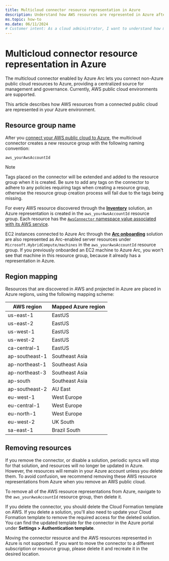 ```yaml
---
title: Multicloud connector resource representation in Azure
description: Understand how AWS resources are represented in Azure after they're added through the multicloud connector enabled by Azure Arc.
ms.topic: how-to
ms.date: 06/11/2024
# Customer intent: As a cloud administrator, I want to understand how my connected AWS resources are represented in Azure, so that I can efficiently manage and govern all my cloud resources from a centralized platform.
---
```


# Multicloud connector resource representation in Azure

The multicloud connector enabled by Azure Arc lets you connect non-Azure public cloud resources to Azure, providing a centralized source for management and governance. Currently, AWS public cloud environments are supported.

This article describes how AWS resources from a connected public cloud are represented in your Azure environment.

## Resource group name

After you [connect your AWS public cloud to Azure](connect-to-aws.md), the multicloud connector creates a new resource group with the following naming convention:

`aws_yourAwsAccountId`

> [!NOTE]
> Tags placed on the connector will be extended and added to the resource group when it is created. Be sure to add any tags on the connector to adhere to any policies requiring tags when creating a resource group, otherwise the resource group creation process will fail due to the tags being missing.

For every AWS resource discovered through the **[Inventory](view-multicloud-inventory.md)** solution, an Azure representation is created in the `aws_yourAwsAccountId` resource group. Each resource has the [`AwsConnector` namespace value associated with its AWS service](view-multicloud-inventory.md#supported-aws-services).

EC2 instances connected to Azure Arc through the **[Arc onboarding](onboard-multicloud-vms-arc.md)** solution are also represented as Arc-enabled server resources under `Microsoft.HybridCompute/machines` in the `aws_yourAwsAccountId` resource group. If you previously onboarded an EC2 machine to Azure Arc, you won't see that machine in this resource group, because it already has a representation in Azure.

## Region mapping

Resources that are discovered in AWS and projected in Azure are placed in Azure regions, using the following mapping scheme:

|AWS region |Mapped Azure region |
|--|--|
|us-east-1 | EastUS |
|us-east-2 | EastUS |
|us-west-1 | EastUS |
|us-west-2 | EastUS |
|ca-central-1 | EastUS |
|ap-southeast-1 | Southeast Asia |
|ap-northeast-1 | Southeast Asia |
|ap-northeast-3 | Southeast Asia |
|ap-south | Southeast Asia |
|ap-southeast-2 | AU East |
|eu-west-1 | West Europe |
|eu-central-1 | West Europe |
|eu-north-1 | West Europe |
|eu-west-2 | UK South |
|sa-east-1 | Brazil South |

## Removing resources

If you remove the connector, or disable a solution, periodic syncs will stop for that solution, and resources will no longer be updated in Azure. However, the resources will remain in your Azure account unless you delete them. To avoid confusion, we recommend removing these AWS resource representations from Azure when you remove an AWS public cloud.

To remove all of the AWS resource representations from Azure, navigate to the `aws_yourAwsAccountId` resource group, then delete it.

If you delete the connector, you should delete the Cloud Formation template on AWS. If you delete a solution, you'll also need to update your Cloud Formation template to remove the required access for the deleted solution. You can find the updated template for the connector in the Azure portal under **Settings > Authentication template**.

Moving the connector resource and the AWS resources represented in Azure is not supported. If you want to move the connector to a different subscription or resource group, please delete it and recreate it in the desired location. 

